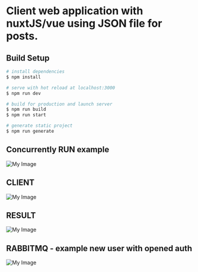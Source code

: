 #  Client web application with nuxtJS/vue using JSON file for posts.

## Build Setup

```bash
# install dependencies
$ npm install

# serve with hot reload at localhost:3000
$ npm run dev

# build for production and launch server
$ npm run build
$ npm run start

# generate static project
$ npm run generate
```

## Concurrently RUN example
![My Image](./screen-1.png)

## CLIENT
![My Image](./screen-2.png)

## RESULT
![My Image](./screen-3.png)

## RABBITMQ - example new user with opened auth
![My Image](./screen-4.png) 
